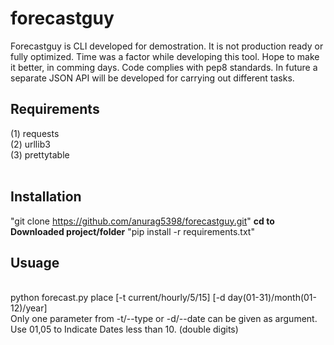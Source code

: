 # forecastguy
Forecastguy is CLI developed for demostration. It is not production ready or fully optimized. Time was a factor while developing this tool. Hope to make it better, in comming days. Code complies with pep8 standards. In future a separate JSON API will be developed for carrying out different tasks.
<br>
<h2> Requirements</h2>
(1) requests <br>
(2) urllib3  <br>
(3) prettytable  <br>
<br>

<h2>Installation</h2>

"git clone https://github.com/anurag5398/forecastguy.git"
<b>cd to Downloaded project/folder</b>
"pip install -r requirements.txt"

<h2> Usuage </h2><br>
python forecast.py place [-t current/hourly/5/15] [-d day(01-31)/month(01-12)/year]<br>
Only one parameter from -t/--type or -d/--date can be given as argument.<br>
Use 01,05 to Indicate Dates less than 10. (double digits)



